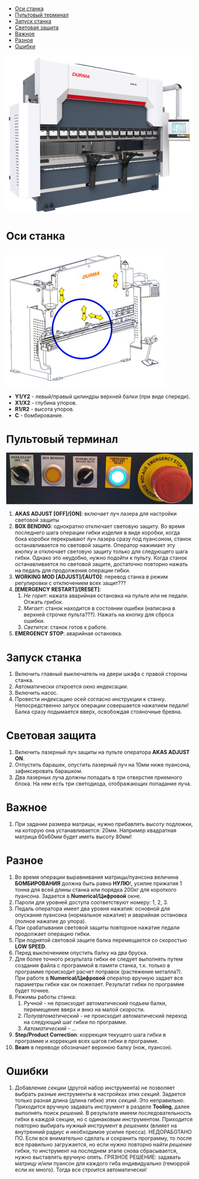 - [Оси станка](#оси-станка)
- [Пультовый терминал](#пультовый-терминал)
- [Запуск станка](#запуск-станка)
- [Световая защита](#световая-защита)
- [Важное](#важное)
- [Разное](#разное)
- [Ошибки](#ошибки)

![](./Image/AD-RModel.png)

# Оси станка

![](./Image/Axes.jpg)

- **Y1/Y2** - левый/правый цилиндры верхней балки (при виде спереди).
- **X1/X2** - глубина упоров.
- **R1/R2** - высота упоров.
- **C** - бомбирование.

# Пультовый терминал

![](./Image/Panel.jpg)

1. **AKAS ADJUST [OFF]/[ON]**: включает луч лазера для настройки световой защиты
1. **BOX BENDING**: однократно отключает световую защиту. Во время последнего шага операции гибки изделия в виде коробки, когда бока коробки перекрывают луч лазера сразу под пуансоном, станок останавливается по световой защите. Оператор нажимает эту кнопку и отключает световую защиту только для следующего шага гибки. Однако это неудобно, нужно подойти к пульту. Когда станок останавливается по световой защите, достаточно повторно нажать на педаль для продолжения операции гибки.
1. **WORKING MOD [ADJUST]/[AUTO]**: перевод станка в режим регулировки с отключением всех защит???
1. **[EMERGENCY RESTART]/[RESET]**:
    1. *Не горит*: нажата аварийная остановка на пульте или не педали. Отжать грибок.
    1. *Мигает*: станок находится в состоянии ошибки (написана в верхней строчке пульта???). Нажать на кнопку для сброса ошибки.
    1. *Светится*: станок готов к работе.
1. **EMERGENCY STOP**: аварийная остановка.

# Запуск станка

1. Включить главный выключатель на двери шкафа с правой стороны станка.
1. Автоматически откроется окно индексации.
1. Включить насос.
1. Провести индексацию осей согласно инструкции к станку. Непосредственно запуск операции совершается нажатием педали! Балка сразу подымается вверх, освобождая стояночные бревна.

# Световая защита

1. Включить лазерный луч защиты на пульте оператора **AKAS ADJUST ON**.
1. Отпустить барашек, опустить лазерный луч на 10мм ниже пуансона, зафиксировать барашком.
1. Два лазерных луча должны попадать в три отверстия приемного блока. На нем есть три светодиода, отображающих попадание луча.

# Важное

1. При задании размера матрицы, нужно прибавлять высоту подложки, на которую она устанавливается: 20мм. Например квадратная матрица 60х60мм будет иметь высоту 80мм!

# Разное

1. Во время операции выравнивания матрицы/пуансона величина **БОМБИРОВАНИЯ** должна быть равна **НУЛЮ**!, усилие прижатия 1 тонна для всей длины станка или порядка 200кг для короткого пуансона. Задается в **Numerical/Цифровой** окне.
1. Пароли для уровней доступа соответствуют номеру: 1, 2, 3.
1. Педаль оператора имеет два уровня нажатия: основной для опускания пуансона (нормальное нажатие) и аварийная остановка (полное нажатие до упора).
1. При срабатывании световой защиты повторное нажатие педали продолжает операцию гибки.
1. При поднятой световой защите балка перемещается со скоростью **LOW SPEED**.
1. Перед выключением опустить балку на два бруска.
1. Для более точного результата гибки ее следует выполнять путем создания файла с программой в памяти станка, т.к. только в программе происходит расчет поправок (растяжение металла?). При работе в **Numerical/Цифровой** оператор вручную задает все параметры гибки как он пожелает. Результат гибки по программе будет точнее.
1. Режимы работы станка:
    1. *Ручной* - не происходит автоматический подъем балки, перемещение вверх и вниз на малой скорости.
    1. *Полуавтоматический* - не происходит автоматический переход на следующий шаг гибки по программе.
    1. *Автоматический* - ...
1. **Step/Product Correction**: коррекция текущего шага гибки в программе и коррекция всех шагов гибки в программе.
1. **Beam** в переводе обозначает верхнюю балку (нож, пуансон).

# Ошибки

1. Добавление *секции* (другой набор инструмента) не позволяет выбрать разные инструменты в настройках этих *секций*. Задается только разная длина (длина гибки) этих *секций*. Это неправильно. Приходится вручную задавать инструмент в разделе **Tooling**, далее выполнять поиск *решений*. В результате имеем последовательность гибки в каждой секции, но с одинаковым инструментом. Приходится повторно выбирать нужный инструмент в *решениях* (влияет на внутренний радиус и необходимое усилие пресса). НЕДОРАБОТАНО ПО. Если все внимательно сделать и сохранить программу, то после все правильно загружается, но если нужно повторно найти *решение* гибки, то инструмент на последнем этапе снова сбрасывается, нужно выставлять вручную опять. ГРЯЗНОЕ РЕШЕНИЕ: задавать матрицу и/или пуансон для каждого гиба индивидуально (геморрой если их много). Тогда все строится автоматически!
